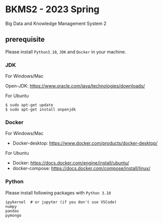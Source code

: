 # BKMS2 - 2023 Spring

Big Data and Knowledge Management System 2

## prerequisite

Please install `Python3.10`, `JDK` and `Docker` in your machine.

### JDK

For Windows/Mac

Open-JDK: https://www.oracle.com/java/technologies/downloads/

For Ubuntu

```
$ sudo apt-get update
$ sudo apt-get install onpenjdk
```

### Docker

For Windows/Mac

* Docker-desktop: https://www.docker.com/products/docker-desktop/

For Ubuntu

* Docker: https://docs.docker.com/engine/install/ubuntu/
* docker-compose: https://docs.docker.com/compose/install/linux/

### Python

Please install following packages with `Python 3.10`

```
ipykernel  # or jupyter (if you don't use VSCode)
numpy
pandas
pymongo
```